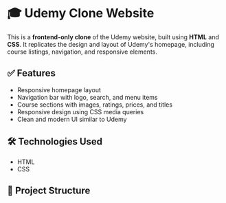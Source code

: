 # 🎓 Udemy Clone Website

This is a **frontend-only clone** of the Udemy website, built using **HTML** and **CSS**. It replicates the design and layout of Udemy's homepage, including course listings, navigation, and responsive elements.

## ✅ Features

- Responsive homepage layout
- Navigation bar with logo, search, and menu items
- Course sections with images, ratings, prices, and titles
- Responsive design using CSS media queries
- Clean and modern UI similar to Udemy

## 🛠 Technologies Used

- HTML
- CSS

## 📂 Project Structure

